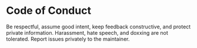 # Code of Conduct
Be respectful, assume good intent, keep feedback constructive, and protect private information. Harassment, hate speech, and doxxing are not tolerated. Report issues privately to the maintainer.
